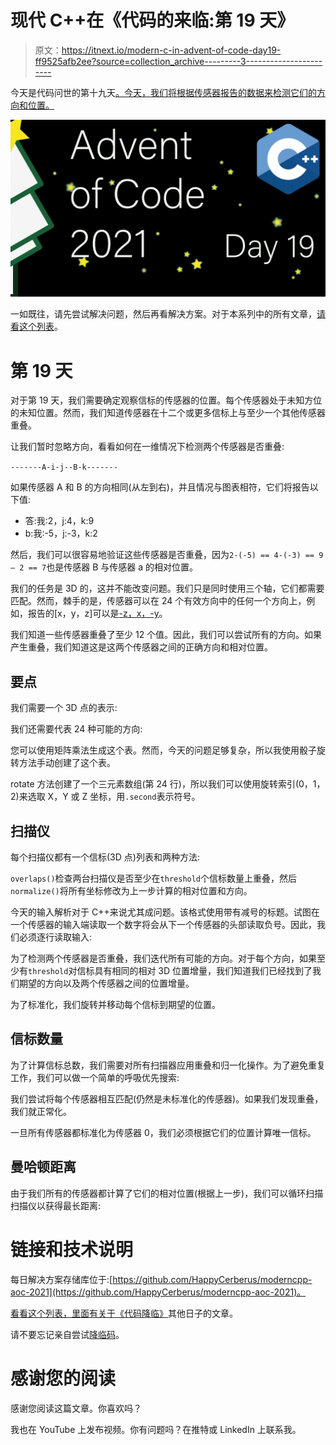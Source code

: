 # 现代 C++在《代码的来临:第 19 天》

> 原文：<https://itnext.io/modern-c-in-advent-of-code-day19-ff9525afb2ee?source=collection_archive---------3----------------------->

今天是代码问世的第十九天[。今天，我们将根据传感器报告的数据来检测它们的方向和位置。](https://adventofcode.com/2021)

![](img/f6efb80f7c74fc73c20d4bdafdb55011.png)

一如既往，请先尝试解决问题，然后再看解决方案。对于本系列中的所有文章，[请看这个列表](https://medium.com/@happy.cerberus/list/advent-of-code-2021-using-modern-c-c5814cb6666e)。

# 第 19 天

对于第 19 天，我们需要确定观察信标的传感器的位置。每个传感器处于未知方位的未知位置。然而，我们知道传感器在十二个或更多信标上与至少一个其他传感器重叠。

让我们暂时忽略方向，看看如何在一维情况下检测两个传感器是否重叠:

`-------A-i-j--B-k-------`

如果传感器 A 和 B 的方向相同(从左到右)，并且情况与图表相符，它们将报告以下值:

*   答:我:2，j:4，k:9
*   b:我:-5，j:-3，k:2

然后，我们可以很容易地验证这些传感器是否重叠，因为`2-(-5) == 4-(-3) == 9 — 2 == 7`也是传感器 B 与传感器 a 的相对位置。

我们的任务是 3D 的，这并不能改变问题。我们只是同时使用三个轴，它们都需要匹配。然而，棘手的是，传感器可以在 24 个有效方向中的任何一个方向上，例如，报告的[x，y，z]可以是[-z，x，-y](例如)。

我们知道一些传感器重叠了至少 12 个值。因此，我们可以尝试所有的方向。如果产生重叠，我们知道这是这两个传感器之间的正确方向和相对位置。

## 要点

我们需要一个 3D 点的表示:

我们还需要代表 24 种可能的方向:

您可以使用矩阵乘法生成这个表。然而，今天的问题足够复杂，所以我使用骰子旋转方法手动创建了这个表。

rotate 方法创建了一个三元素数组(第 24 行)，所以我们可以使用旋转索引(0，1，2)来选取 X，Y 或 Z 坐标，用`.second`表示符号。

## 扫描仪

每个扫描仪都有一个信标(3D 点)列表和两种方法:

`overlaps()`检查两台扫描仪是否至少在`threshold`个信标数量上重叠，然后`normalize()`将所有坐标修改为上一步计算的相对位置和方向。

今天的输入解析对于 C++来说尤其成问题。该格式使用带有减号的标题。试图在一个传感器的输入端读取一个数字将会从下一个传感器的头部读取负号。因此，我们必须逐行读取输入:

为了检测两个传感器是否重叠，我们迭代所有可能的方向。对于每个方向，如果至少有`threshold`对信标具有相同的相对 3D 位置增量，我们知道我们已经找到了我们期望的方向以及两个传感器之间的位置增量。

为了标准化，我们旋转并移动每个信标到期望的位置。

## 信标数量

为了计算信标总数，我们需要对所有扫描器应用重叠和归一化操作。为了避免重复工作，我们可以做一个简单的呼吸优先搜索:

我们尝试将每个传感器相互匹配(仍然是未标准化的传感器)。如果我们发现重叠，我们就正常化。

一旦所有传感器都标准化为传感器 0，我们必须根据它们的位置计算唯一信标。

## 曼哈顿距离

由于我们所有的传感器都计算了它们的相对位置(根据上一步)，我们可以循环扫描扫描仪以获得最长距离:

# 链接和技术说明

每日解决方案存储库位于:[https://github.com/HappyCerberus/moderncpp-aoc-2021](https://github.com/HappyCerberus/moderncpp-aoc-2021)。

[看看这个列表，里面有关于《代码降临》](https://medium.com/@happy.cerberus/list/advent-of-code-2021-using-modern-c-c5814cb6666e)其他日子的文章。

请不要忘记亲自尝试[降临码](https://adventofcode.com/2021)。

# 感谢您的阅读

感谢您阅读这篇文章。你喜欢吗？

我也在 YouTube 上发布视频。你有问题吗？在推特或 LinkedIn 上联系我。